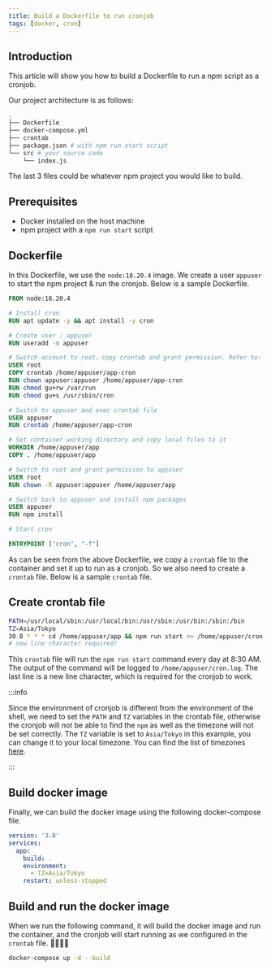 ```yaml
---
title: Build a Dockerfile to run cronjob
tags: [docker, cron]
---
```


## Introduction

This article will show you how to build a Dockerfile to run a npm script as a cronjob.

Our project architecture is as follows:

```bash
.
├── Dockerfile
├── docker-compose.yml
├── crontab
├── package.json # with npm run start script
└── src # your source code
    └── index.js
```

The last 3 files could be whatever npm project you would like to build.

## Prerequisites

- Docker installed on the host machine
- npm project with a `npm run start` script

## Dockerfile

In this Dockerfile, we use the `node:18.20.4` image.
We create a user `appuser` to start the npm project & run the cronjob. Below is a sample Dockerfile.

```dockerfile
FROM node:18.20.4

# Install cron
RUN apt update -y && apt install -y cron

# Create user : appuser
RUN useradd -m appuser

# Switch account to root，copy crontab and grant permission. Refer to: https://stackoverflow.com/questions/56340350/run-cron-as-non-root-user
USER root
COPY crontab /home/appuser/app-cron
RUN chown appuser:appuser /home/appuser/app-cron
RUN chmod gu+rw /var/run
RUN chmod gu+s /usr/sbin/cron

# Switch to appuser and exec crontab file
USER appuser
RUN crontab /home/appuser/app-cron

# Set container working directory and copy local files to it
WORKDIR /home/appuser/app
COPY . /home/appuser/app

# Switch to root and grant permission to appuser
USER root
RUN chown -R appuser:appuser /home/appuser/app

# Switch back to appuser and install npm packages
USER appuser
RUN npm install

# Start cron

ENTRYPOINT ["cron", "-f"]
```

As can be seen from the above Dockerfile, we copy a `crontab` file to the container and set it up to run as a cronjob. So we also need to create a `crontab` file. Below is a sample `crontab` file.

## Create crontab file

```bash
PATH=/usr/local/sbin:/usr/local/bin:/usr/sbin:/usr/bin:/sbin:/bin
TZ=Asia/Tokyo
30 8 * * * cd /home/appuser/app && npm run start >> /home/appuser/cron.log 2>&1
# new line character required!
```

This `crontab` file will run the `npm run start` command every day at 8:30 AM. The output of the command will be logged to `/home/appuser/cron.log`. The last line is a new line character, which is required for the cronjob to work.

:::info

Since the environment of cronjob is different from the environment of the shell, we need to set the `PATH` and `TZ` variables in the crontab file, otherwise the cronjob will not be able to find the `npm` as well as the timezone will not be set correctly. The `TZ` variable is set to `Asia/Tokyo` in this example, you can change it to your local timezone. You can find the list of timezones [here](https://en.wikipedia.org/wiki/List_of_tz_database_time_zones).

:::

## Build docker image

Finally, we can build the docker image using the following docker-compose file.

```yaml
version: '3.8'
services:
  app:
    build: .
    environment:
      - TZ=Asia/Tokyo
    restart: unless-stopped
```

## Build and run the docker image

When we run the following command, it will build the docker image and run the container, and the cronjob will start running as we configured in the `crontab` file. 🎊🎊🎊🎊

```bash
docker-compose up -d --build
```
